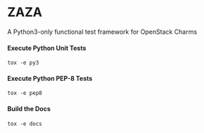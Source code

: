 # ZAZA
A Python3-only functional test framework for OpenStack Charms

#### Execute Python Unit Tests
```tox -e py3```

#### Execute Python PEP-8 Tests
```tox -e pep8```

#### Build the Docs
```tox -e docs```
